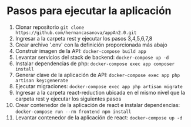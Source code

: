 
# Pasos para ejecutar la aplicación

1.  Clonar repositorio `git clone https://github.com/hernancasanova/appAn2.0.git`
2.  Ingresar a la carpeta rest y ejecutar los pasos 3,4,5,6,7,8 
3.  Crear archivo '.env' con la definición proporcionada más abajo
4.  Construir imagen de la API: `docker-compose build app`
5.  Levantar servicios del stack de backend: `docker-compose up -d`
6.  Instalar dependencias de php: `docker-compose exec app composer install`
7.  Generar clave de la aplicación de API: `docker-compose exec app php artisan key:generate`
8.  Ejecutar migraciones: `docker-compose exec app php artisan migrate`
9.  Ingresar a la carpeta react-reduction ubicada en el mismo nivel que la carpeta rest y ejecutar los siguientes pasos
10. Crear contenedor de la aplicación de react e instalar dependencias: `docker-compose run --rm frontend npm install`
11. Levantar contenedor de la aplicación de react: `docker-compose up -d` 





